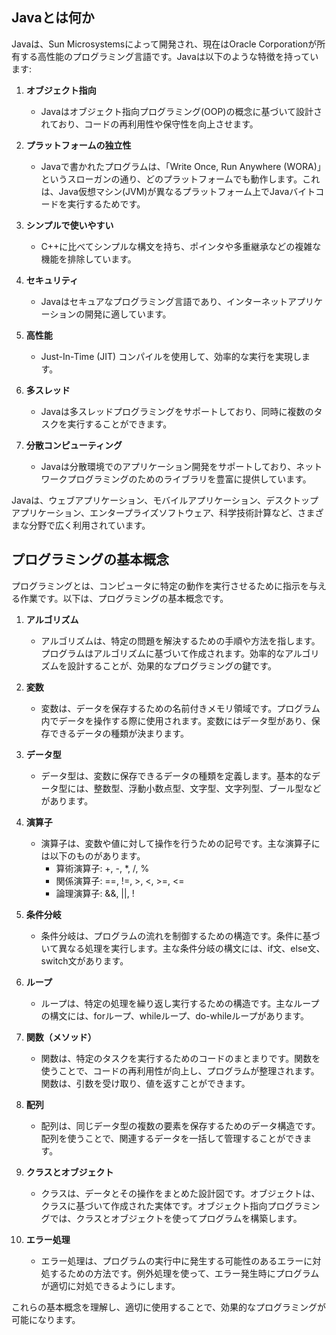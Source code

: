 ## Javaとは何か

Javaは、Sun Microsystemsによって開発され、現在はOracle Corporationが所有する高性能のプログラミング言語です。Javaは以下のような特徴を持っています:

1. **オブジェクト指向**
   - Javaはオブジェクト指向プログラミング(OOP)の概念に基づいて設計されており、コードの再利用性や保守性を向上させます。
     
1. **プラットフォームの独立性**
   - Javaで書かれたプログラムは、「Write Once, Run Anywhere (WORA)」というスローガンの通り、どのプラットフォームでも動作します。これは、Java仮想マシン(JVM)が異なるプラットフォーム上でJavaバイトコードを実行するためです。
     
1. **シンプルで使いやすい**
   - C++に比べてシンプルな構文を持ち、ポインタや多重継承などの複雑な機能を排除しています。
     
1. **セキュリティ**
   - Javaはセキュアなプログラミング言語であり、インターネットアプリケーションの開発に適しています。
     
1. **高性能**
   - Just-In-Time (JIT) コンパイルを使用して、効率的な実行を実現します。
     
1. **多スレッド**
   - Javaは多スレッドプログラミングをサポートしており、同時に複数のタスクを実行することができます。
     
1. **分散コンピューティング**
   - Javaは分散環境でのアプリケーション開発をサポートしており、ネットワークプログラミングのためのライブラリを豊富に提供しています。

Javaは、ウェブアプリケーション、モバイルアプリケーション、デスクトップアプリケーション、エンタープライズソフトウェア、科学技術計算など、さまざまな分野で広く利用されています。

## プログラミングの基本概念

プログラミングとは、コンピュータに特定の動作を実行させるために指示を与える作業です。以下は、プログラミングの基本概念です。

1. **アルゴリズム**
   - アルゴリズムは、特定の問題を解決するための手順や方法を指します。プログラムはアルゴリズムに基づいて作成されます。効率的なアルゴリズムを設計することが、効果的なプログラミングの鍵です。

1. **変数**
   - 変数は、データを保存するための名前付きメモリ領域です。プログラム内でデータを操作する際に使用されます。変数にはデータ型があり、保存できるデータの種類が決まります。

1. **データ型**
   - データ型は、変数に保存できるデータの種類を定義します。基本的なデータ型には、整数型、浮動小数点型、文字型、文字列型、ブール型などがあります。

1. **演算子**
   - 演算子は、変数や値に対して操作を行うための記号です。主な演算子には以下のものがあります。
     - 算術演算子: +, -, *, /, %
     - 関係演算子: ==, !=, >, <, >=, <=
     - 論理演算子: &&, ||, !

1. **条件分岐**
   - 条件分岐は、プログラムの流れを制御するための構造です。条件に基づいて異なる処理を実行します。主な条件分岐の構文には、if文、else文、switch文があります。

1. **ループ**
   - ループは、特定の処理を繰り返し実行するための構造です。主なループの構文には、forループ、whileループ、do-whileループがあります。

1. **関数（メソッド）**
   - 関数は、特定のタスクを実行するためのコードのまとまりです。関数を使うことで、コードの再利用性が向上し、プログラムが整理されます。関数は、引数を受け取り、値を返すことができます。

1. **配列**
   - 配列は、同じデータ型の複数の要素を保存するためのデータ構造です。配列を使うことで、関連するデータを一括して管理することができます。

1. **クラスとオブジェクト**
   - クラスは、データとその操作をまとめた設計図です。オブジェクトは、クラスに基づいて作成された実体です。オブジェクト指向プログラミングでは、クラスとオブジェクトを使ってプログラムを構築します。

1. **エラー処理**
    - エラー処理は、プログラムの実行中に発生する可能性のあるエラーに対処するための方法です。例外処理を使って、エラー発生時にプログラムが適切に対処できるようにします。

これらの基本概念を理解し、適切に使用することで、効果的なプログラミングが可能になります。
